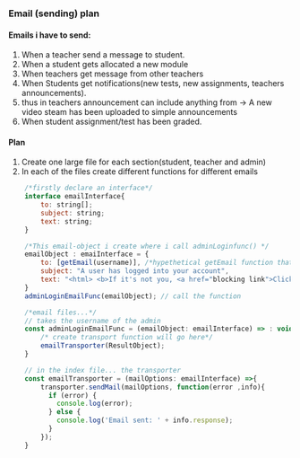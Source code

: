 ### Email (sending) plan

#### Emails i have to send:

1. When a teacher send a message to student.
2. When a student gets allocated a new module
3. When teachers get message from other teachers
4. When Students get notifications(new tests, new assignments, teachers announcements).
5. thus in teachers announcement can include anything from -> A new video steam has been uploaded to simple announcements
6. When student assignment/test has been graded.

#### Plan

1. Create one large file for each section(student, teacher and admin)
2. In each of the files create different functions for different emails

```javascript
	/*firstly declare an interface*/
	interface emailInterface{
		to: string[];
	  	subject: string;
	  	text: string;
	}

	/*This email-object i create where i call adminLoginfunc() */
	emailObject : emaiInterface = {
		to: [getEmail(username)], /*hypethetical getEmail function that i still need to create*/
		subject: "A user has logged into your account",
		text: "<html> <b>If it's not you, <a href="blocking link">Click here</a></b> </html>"
	}
	adminLoginEmailFunc(emailObject); // call the function

	/*email files...*/
	// takes the username of the admin
	const adminLoginEmailFunc = (emailObject: emailInterface) => : void{
		/* create transport function will go here*/
		emailTransporter(ResultObject);
	}

	// in the index file... the transporter
	const emailTransporter = (mailOptions: emailInterface) =>{
		transporter.sendMail(mailOptions, function(error ,info){
		  if (error) {
			console.log(error);
		  } else {
		    console.log('Email sent: ' + info.response);
		  }
		});
	}

```
